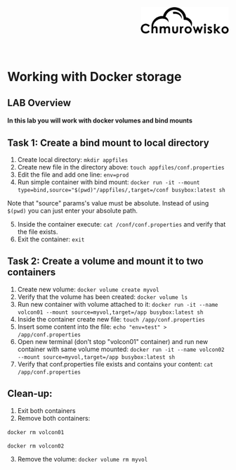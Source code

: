 <img src="../../../img/logo.png" alt="Chmurowisko logo" width="200" align="right">
<br><br>
<br><br>
<br><br>

# Working with Docker storage

## LAB Overview

#### In this lab you will work with docker volumes and bind mounts

## Task 1: Create a bind mount to local directory
1. Create local directory: `mkdir appfiles`
2. Create new file in the directory above: `touch appfiles/conf.properties`
3. Edit the file and add one line: `env=prod`
4. Run simple container with bind mount: `docker run -it --mount type=bind,source="$(pwd)"/appfiles/,target=/conf busybox:latest sh`
   
Note that "source" params's value must be absolute. Instead of using `$(pwd)` you can just enter your absolute path.

5. Inside the container execute: `cat /conf/conf.properties` and verify that the file exists.
6. Exit the container: `exit`

## Task 2: Create a volume and mount it to two containers
1. Create new volume: `docker volume create myvol`
2. Verify that the volume has been created: `docker volume ls`
3. Run new container with volume attached to it: `docker run -it --name volcon01 --mount source=myvol,target=/app busybox:latest sh`
4. Inside the container create new file: `touch /app/conf.properties`
5. Insert some content into the file: `echo "env=test" > /app/conf.properties`
6. Open new terminal (don't stop "volcon01" container) and run new container with same volume mounted: `docker run -it --name volcon02 --mount source=myvol,target=/app busybox:latest sh`
7. Verify that conf.properties file exists and contains your content: `cat /app/conf.properties`

## Clean-up:
1. Exit both containers
2. Remove both containers:
   
`docker rm volcon01`

`docker rm volcon02`

3. Remove the volume: `docker volume rm myvol`